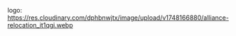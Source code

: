 logo: https://res.cloudinary.com/dphbnwjtx/image/upload/v1748166880/alliance-relocation_it1qgi.webp 